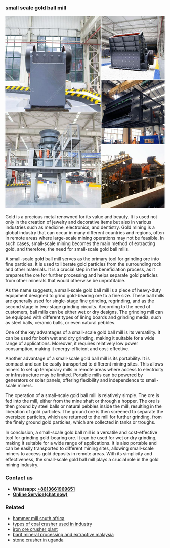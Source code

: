 <h3>small scale gold ball mill</h3><img src='1706767214.jpg' alt=''><p>Gold is a precious metal renowned for its value and beauty. It is used not only in the creation of jewelry and decorative items but also in various industries such as medicine, electronics, and dentistry. Gold mining is a global industry that can occur in many different countries and regions, often in remote areas where large-scale mining operations may not be feasible. In such cases, small-scale mining becomes the main method of extracting gold, and therefore, the need for small-scale gold ball mills.</p><p>A small-scale gold ball mill serves as the primary tool for grinding ore into fine particles. It is used to liberate gold particles from the surrounding rock and other materials. It is a crucial step in the beneficiation process, as it prepares the ore for further processing and helps separate gold particles from other minerals that would otherwise be unprofitable.</p><p>As the name suggests, a small-scale gold ball mill is a piece of heavy-duty equipment designed to grind gold-bearing ore to a fine size. These ball mills are generally used for single-stage fine grinding, regrinding, and as the second stage in two-stage grinding circuits. According to the need of customers, ball mills can be either wet or dry designs. The grinding mill can be equipped with different types of lining boards and grinding media, such as steel balls, ceramic balls, or even natural pebbles.</p><p>One of the key advantages of a small-scale gold ball mill is its versatility. It can be used for both wet and dry grinding, making it suitable for a wide range of applications. Moreover, it requires relatively low power consumption, making it energy-efficient and cost-effective.</p><p>Another advantage of a small-scale gold ball mill is its portability. It is compact and can be easily transported to different mining sites. This allows miners to set up temporary mills in remote areas where access to electricity or infrastructure may be limited. Portable mills can be powered by generators or solar panels, offering flexibility and independence to small-scale miners.</p><p>The operation of a small-scale gold ball mill is relatively simple. The ore is fed into the mill, either from the mine shaft or through a hopper. The ore is then ground by steel balls or natural pebbles inside the mill, resulting in the liberation of gold particles. The ground ore is then screened to separate the oversized particles, which are returned to the mill for further grinding, from the finely ground gold particles, which are collected in tanks or troughs.</p><p>In conclusion, a small-scale gold ball mill is a versatile and cost-effective tool for grinding gold-bearing ore. It can be used for wet or dry grinding, making it suitable for a wide range of applications. It is also portable and can be easily transported to different mining sites, allowing small-scale miners to access gold deposits in remote areas. With its simplicity and effectiveness, the small-scale gold ball mill plays a crucial role in the gold mining industry.</p><h3>Contact us</h3><ul><li><strong>Whatsapp:&nbsp;<a href="https://wa.me/8613661969651">+8613661969651</a></strong></li><li><a href="https://swt.shibang-china.com/?git&amp;zhl&amp;small scale gold ball mill"><strong>Online Service(chat now)</strong></a></li></ul><h3>Related</h3><ul><li><a href='hammer mill south africa.md'>hammer mill south africa</a></li><li><a href='types of coal crusher used in industry.md'>types of coal crusher used in industry</a></li><li><a href='iron ore crusher plant.md'>iron ore crusher plant</a></li><li><a href='barit mineral processing and extractive malaysia.md'>barit mineral processing and extractive malaysia</a></li><li><a href='stone crusher in uganda.md'>stone crusher in uganda</a></li></ul>